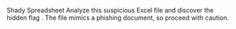 Shady Spreadsheet
Analyze this suspicious Excel file and discover the hidden flag . The file mimics a phishing document, so proceed with caution.